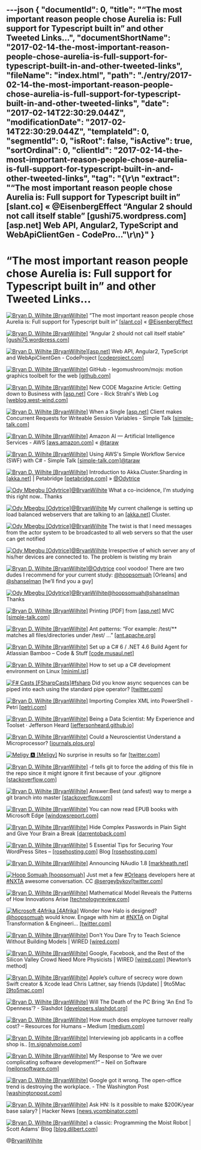 ---json
{
  "documentId": 0,
  "title": "“The most important reason people chose Aurelia is: Full support for Typescript built in” and other Tweeted Links…",
  "documentShortName": "2017-02-14-the-most-important-reason-people-chose-aurelia-is-full-support-for-typescript-built-in-and-other-tweeted-links",
  "fileName": "index.html",
  "path": "./entry/2017-02-14-the-most-important-reason-people-chose-aurelia-is-full-support-for-typescript-built-in-and-other-tweeted-links",
  "date": "2017-02-14T22:30:29.044Z",
  "modificationDate": "2017-02-14T22:30:29.044Z",
  "templateId": 0,
  "segmentId": 0,
  "isRoot": false,
  "isActive": true,
  "sortOrdinal": 0,
  "clientId": "2017-02-14-the-most-important-reason-people-chose-aurelia-is-full-support-for-typescript-built-in-and-other-tweeted-links",
  "tag": "{\r\n  \"extract\": \"“The most important reason people chose Aurelia is: Full support for Typescript built in” [slant.co] « @EisenbergEffect “Angular 2 should not call itself stable” [gushi75.wordpress.com][asp.net] Web API, Angular2, TypeScript and WebApiClientGen - CodePro...\"\r\n}"
}
---

# “The most important reason people chose Aurelia is: Full support for Typescript built in” and other Tweeted Links…

[<img alt="Bryan D. Wilhite [BryanWilhite]" src="https://songhay.blob.core.windows.net/shared-social-twitter/BryanWilhite.jpeg">](http://t.co/UNdqV0Z1zz "Bryan D. Wilhite [BryanWilhite]") “The most important reason people chose Aurelia is: Full support for Typescript built in” [[slant.co]](https://www.slant.co/versus/11378/37/~vue-js_vs_aurelia) « [@EisenbergEffect](http://twitter.com/EisenbergEffect)

[<img alt="Bryan D. Wilhite [BryanWilhite]" src="https://songhay.blob.core.windows.net/shared-social-twitter/BryanWilhite.jpeg">](http://t.co/UNdqV0Z1zz "Bryan D. Wilhite [BryanWilhite]") “Angular 2 should not call itself stable” [[gushi75.wordpress.com]](https://gushi75.wordpress.com/2017/01/12/angular-2-is-terrible/)

[<img alt="Bryan D. Wilhite [BryanWilhite]" src="https://songhay.blob.core.windows.net/shared-social-twitter/BryanWilhite.jpeg">](http://t.co/UNdqV0Z1zz "Bryan D. Wilhite [BryanWilhite]")[[asp.net]](http://ASP.NET) Web API, Angular2, TypeScript and WebApiClientGen - CodeProject [[codeproject.com]](https://www.codeproject.com/Articles/1165571/ASP-NET-Web-API-Angular-TypeScript-and-WebApiClie)

[<img alt="Bryan D. Wilhite [BryanWilhite]" src="https://songhay.blob.core.windows.net/shared-social-twitter/BryanWilhite.jpeg">](http://t.co/UNdqV0Z1zz "Bryan D. Wilhite [BryanWilhite]") GitHub - legomushroom/mojs: motion graphics toolbelt for the web [[github.com]](https://github.com/legomushroom/mojs)

[<img alt="Bryan D. Wilhite [BryanWilhite]" src="https://songhay.blob.core.windows.net/shared-social-twitter/BryanWilhite.jpeg">](http://t.co/UNdqV0Z1zz "Bryan D. Wilhite [BryanWilhite]") New CODE Magazine Article: Getting down to Business with [[asp.net]](http://ASP.NET) Core - Rick Strahl's Web Log [[weblog.west-wind.com]](https://weblog.west-wind.com/posts/2017/Jan/12/New-CODE-Magazine-Article-Getting-down-to-Business-with-ASPNET-Core)

[<img alt="Bryan D. Wilhite [BryanWilhite]" src="https://songhay.blob.core.windows.net/shared-social-twitter/BryanWilhite.jpeg">](http://t.co/UNdqV0Z1zz "Bryan D. Wilhite [BryanWilhite]") When a Single [[asp.net]](http://ASP.NET) Client makes Concurrent Requests for Writeable Session Variables - Simple Talk [[simple-talk.com]](https://www.simple-talk.com/dotnet/asp-net/single-asp-net-client-makes-concurrent-requests-writeable-session-variables/)

[<img alt="Bryan D. Wilhite [BryanWilhite]" src="https://songhay.blob.core.windows.net/shared-social-twitter/BryanWilhite.jpeg">](http://t.co/UNdqV0Z1zz "Bryan D. Wilhite [BryanWilhite]") Amazon AI — Artificial Intelligence Services - AWS [[aws.amazon.com]](https://aws.amazon.com/amazon-ai/) « [@taraw](http://twitter.com/taraw)

[<img alt="Bryan D. Wilhite [BryanWilhite]" src="https://songhay.blob.core.windows.net/shared-social-twitter/BryanWilhite.jpeg">](http://t.co/UNdqV0Z1zz "Bryan D. Wilhite [BryanWilhite]") Using AWS's Simple Workflow Service (SWF) with C# - Simple Talk [[simple-talk.com]](https://www.simple-talk.com/dotnet/c-programming/using-awss-simple-workflow-service-swf-c/)[@taraw](http://twitter.com/taraw)

[<img alt="Bryan D. Wilhite [BryanWilhite]" src="https://songhay.blob.core.windows.net/shared-social-twitter/BryanWilhite.jpeg">](http://t.co/UNdqV0Z1zz "Bryan D. Wilhite [BryanWilhite]") Introduction to Akka.Cluster.Sharding in [[akka.net]](http://Akka.NET) | Petabridge [[petabridge.com]](https://petabridge.com/blog/introduction-to-cluster-sharding-akkadotnet/) » [@Odytrice](http://twitter.com/Odytrice)

[<img alt="Ody Mbegbu [Odytrice]" src="https://songhay.blob.core.windows.net/shared-social-twitter/Odytrice.jpg">](https://t.co/8wuRpLOaxa "Ody Mbegbu [Odytrice]")[@BryanWilhite](http://twitter.com/BryanWilhite) What a co-incidence, I'm studying this right now.. Thanks

[<img alt="Ody Mbegbu [Odytrice]" src="https://songhay.blob.core.windows.net/shared-social-twitter/Odytrice.jpg">](https://t.co/8wuRpLOaxa "Ody Mbegbu [Odytrice]")[@BryanWilhite](http://twitter.com/BryanWilhite) My current challenge is setting up load balanced webservers that are talking to an [[akka.net]](http://Akka.Net) Cluster.

[<img alt="Ody Mbegbu [Odytrice]" src="https://songhay.blob.core.windows.net/shared-social-twitter/Odytrice.jpg">](https://t.co/8wuRpLOaxa "Ody Mbegbu [Odytrice]")[@BryanWilhite](http://twitter.com/BryanWilhite) The twist is that I need messages from the actor system to be broadcasted to all web servers so that the user can get notified

[<img alt="Ody Mbegbu [Odytrice]" src="https://songhay.blob.core.windows.net/shared-social-twitter/Odytrice.jpg">](https://t.co/8wuRpLOaxa "Ody Mbegbu [Odytrice]")[@BryanWilhite](http://twitter.com/BryanWilhite) Irrespective of which server any of his/her devices are connected to. The problem is twisting my brain

[<img alt="Bryan D. Wilhite [BryanWilhite]" src="https://songhay.blob.core.windows.net/shared-social-twitter/BryanWilhite.jpeg">](http://t.co/UNdqV0Z1zz "Bryan D. Wilhite [BryanWilhite]")[@Odytrice](http://twitter.com/Odytrice) cool voodoo! There are two dudes I recommend for your current study: [@hoopsomuah](http://twitter.com/hoopsomuah) [Orleans] and [@shanselman](http://twitter.com/shanselman) [he’ll find you a guy]

[<img alt="Ody Mbegbu [Odytrice]" src="https://songhay.blob.core.windows.net/shared-social-twitter/Odytrice.jpg">](https://t.co/8wuRpLOaxa "Ody Mbegbu [Odytrice]")[@BryanWilhite](http://twitter.com/BryanWilhite)[@hoopsomuah](http://twitter.com/hoopsomuah)[@shanselman](http://twitter.com/shanselman) Thanks

[<img alt="Bryan D. Wilhite [BryanWilhite]" src="https://songhay.blob.core.windows.net/shared-social-twitter/BryanWilhite.jpeg">](http://t.co/UNdqV0Z1zz "Bryan D. Wilhite [BryanWilhite]") Printing [PDF] from [[asp.net]](http://ASP.NET) MVC [[simple-talk.com]](https://www.simple-talk.com/dotnet/asp-net/printing-asp-net-mvc/)

[<img alt="Bryan D. Wilhite [BryanWilhite]" src="https://songhay.blob.core.windows.net/shared-social-twitter/BryanWilhite.jpeg">](http://t.co/UNdqV0Z1zz "Bryan D. Wilhite [BryanWilhite]") Ant patterns: “For example: /test/** matches all files/directories under /test/ …” [[ant.apache.org]](http://ant.apache.org/manual/dirtasks.html)

[<img alt="Bryan D. Wilhite [BryanWilhite]" src="https://songhay.blob.core.windows.net/shared-social-twitter/BryanWilhite.jpeg">](http://t.co/UNdqV0Z1zz "Bryan D. Wilhite [BryanWilhite]") Set up a C# 6 / .NET 4.6 Build Agent for Atlassian Bamboo – Code & Stuff [[code.musaul.net]](https://code.musaul.net/view/devops/set-up-a-cs6-dotnet-46-build-agent-for-atlassian-bamboo/)

[<img alt="Bryan D. Wilhite [BryanWilhite]" src="https://songhay.blob.core.windows.net/shared-social-twitter/BryanWilhite.jpeg">](http://t.co/UNdqV0Z1zz "Bryan D. Wilhite [BryanWilhite]") How to set up a C# development environment on Linux [[miniml.ist]](http://miniml.ist/dotnet/how-to-setup-a-csharp-dev-environment-on-linux/)

[<img alt="F# Casts [FSharpCasts]" src="https://songhay.blob.core.windows.net/shared-social-twitter/FSharpCasts.jpg">](https://t.co/ZD5h3W7N4F "F# Casts [FSharpCasts]")[#fsharp](http://twitter.com/search?q=%23fsharp) Did you know async sequences can be piped into each using the standard pipe operator? [[twitter.com]](https://twitter.com/FSharpCasts/status/830233992058302464/photo/1)

[<img alt="Bryan D. Wilhite [BryanWilhite]" src="https://songhay.blob.core.windows.net/shared-social-twitter/BryanWilhite.jpeg">](http://t.co/UNdqV0Z1zz "Bryan D. Wilhite [BryanWilhite]") Importing Complex XML into PowerShell - Petri [[petri.com]](https://www.petri.com/importing-complex-xml-powershell)

[<img alt="Bryan D. Wilhite [BryanWilhite]" src="https://songhay.blob.core.windows.net/shared-social-twitter/BryanWilhite.jpeg">](http://t.co/UNdqV0Z1zz "Bryan D. Wilhite [BryanWilhite]") Being a Data Scientist: My Experience and Toolset · Jefferson Heard [[jeffersonheard.github.io]](https://jeffersonheard.github.io/2017/01/being-a-data-scientist-my-experience-and-toolset/)

[<img alt="Bryan D. Wilhite [BryanWilhite]" src="https://songhay.blob.core.windows.net/shared-social-twitter/BryanWilhite.jpeg">](http://t.co/UNdqV0Z1zz "Bryan D. Wilhite [BryanWilhite]") Could a Neuroscientist Understand a Microprocessor? [[journals.plos.org]](http://journals.plos.org/ploscompbiol/article?id=10.1371/journal.pcbi.1005268)

[<img alt="Meligy 🅰️ [Meligy]" src="https://songhay.blob.core.windows.net/shared-social-twitter/Meligy.jpeg">](https://t.co/l318930X1B "Meligy 🅰️ [Meligy]") No surprise in results so far [[twitter.com]](https://twitter.com/gregwhitworth/status/829904441931214848)

[<img alt="Bryan D. Wilhite [BryanWilhite]" src="https://songhay.blob.core.windows.net/shared-social-twitter/BryanWilhite.jpeg">](http://t.co/UNdqV0Z1zz "Bryan D. Wilhite [BryanWilhite]") -f tells git to force the adding of this file in the repo since it might ignore it first because of your .gitignore [[stackoverflow.com]](http://stackoverflow.com/questions/3203228/git-ignore-exception)

[<img alt="Bryan D. Wilhite [BryanWilhite]" src="https://songhay.blob.core.windows.net/shared-social-twitter/BryanWilhite.jpeg">](http://t.co/UNdqV0Z1zz "Bryan D. Wilhite [BryanWilhite]") Answer:Best (and safest) way to merge a git branch into master [[stackoverflow.com]](http://stackoverflow.com/a/5602109/22944?stw=2)

[<img alt="Bryan D. Wilhite [BryanWilhite]" src="https://songhay.blob.core.windows.net/shared-social-twitter/BryanWilhite.jpeg">](http://t.co/UNdqV0Z1zz "Bryan D. Wilhite [BryanWilhite]") You can now read EPUB books with Microsoft Edge [[windowsreport.com]](http://windowsreport.com/epub-reader-microsoft-edge/)

[<img alt="Bryan D. Wilhite [BryanWilhite]" src="https://songhay.blob.core.windows.net/shared-social-twitter/BryanWilhite.jpeg">](http://t.co/UNdqV0Z1zz "Bryan D. Wilhite [BryanWilhite]") Hide Complex Passwords in Plain Sight and Give Your Brain a Break [[darrentoback.com]](https://www.darrentoback.com/hide-complex-passwords-in-plain-sight-and-give-your-brain-a-break)

[<img alt="Bryan D. Wilhite [BryanWilhite]" src="https://songhay.blob.core.windows.net/shared-social-twitter/BryanWilhite.jpeg">](http://t.co/UNdqV0Z1zz "Bryan D. Wilhite [BryanWilhite]") 5 Essential Tips for Securing Your WordPress Sites – [[rosehosting.com]](http://RoseHosting.com) Blog [[rosehosting.com]](https://www.rosehosting.com/blog/5-tips-for-securing-your-wordpress-sites/)

[<img alt="Bryan D. Wilhite [BryanWilhite]" src="https://songhay.blob.core.windows.net/shared-social-twitter/BryanWilhite.jpeg">](http://t.co/UNdqV0Z1zz "Bryan D. Wilhite [BryanWilhite]") Announcing NAudio 1.8 [[markheath.net]](http://markheath.net/post/announcing-naudio-1.8)

[<img alt="Hoop Somuah [hoopsomuah]" src="https://songhay.blob.core.windows.net/shared-social-twitter/hoopsomuah.jpeg">](http://t.co/aym5cRdtFm "Hoop Somuah [hoopsomuah]") Just met a few [#Orleans](http://twitter.com/search?q=%23Orleans) developers here at [#NXTA](http://twitter.com/search?q=%23NXTA) awesome conversation. CC [@sergeybykov](http://twitter.com/sergeybykov)[[twitter.com]](https://twitter.com/hoopsomuah/status/827513403086426112/photo/1)

[<img alt="Bryan D. Wilhite [BryanWilhite]" src="https://songhay.blob.core.windows.net/shared-social-twitter/BryanWilhite.jpeg">](http://t.co/UNdqV0Z1zz "Bryan D. Wilhite [BryanWilhite]") Mathematical Model Reveals the Patterns of How Innovations Arise [[technologyreview.com]](https://www.technologyreview.com/s/603366/mathematical-model-reveals-the-patterns-of-how-innovations-arise/)

[<img alt="Microsoft 4Afrika [4Afrika]" src="https://songhay.blob.core.windows.net/shared-social-twitter/4Afrika.jpeg">](http://t.co/tSxBmeFXC3 "Microsoft 4Afrika [4Afrika]") Wonder how Halo is designed? [@hoopsomuah](http://twitter.com/hoopsomuah) would know. Engage with him at [#NXTA](http://twitter.com/search?q=%23NXTA) on Digital Transformation & Engineeri… [[twitter.com]](https://twitter.com/i/web/status/821673496866603015)

[<img alt="Bryan D. Wilhite [BryanWilhite]" src="https://songhay.blob.core.windows.net/shared-social-twitter/BryanWilhite.jpeg">](http://t.co/UNdqV0Z1zz "Bryan D. Wilhite [BryanWilhite]") Don’t You Dare Try to Teach Science Without Building Models | WIRED [[wired.com]](https://www.wired.com/2017/01/dont-dare-try-teach-science-without-building-models/)

[<img alt="Bryan D. Wilhite [BryanWilhite]" src="https://songhay.blob.core.windows.net/shared-social-twitter/BryanWilhite.jpeg">](http://t.co/UNdqV0Z1zz "Bryan D. Wilhite [BryanWilhite]") Google, Facebook, and the Rest of the Silicon Valley Crowd Need More Physicists | WIRED [[wired.com]](https://www.wired.com/2017/01/move-coders-physicists-will-soon-rule-silicon-valley/) [Newton’s method]

[<img alt="Bryan D. Wilhite [BryanWilhite]" src="https://songhay.blob.core.windows.net/shared-social-twitter/BryanWilhite.jpeg">](http://t.co/UNdqV0Z1zz "Bryan D. Wilhite [BryanWilhite]") Apple’s culture of secrecy wore down Swift creator & Xcode lead Chris Lattner, say friends [Update] | 9to5Mac [[9to5mac.com]](https://9to5mac.com/2017/01/13/why-chris-lattner-left-apple/)

[<img alt="Bryan D. Wilhite [BryanWilhite]" src="https://songhay.blob.core.windows.net/shared-social-twitter/BryanWilhite.jpeg">](http://t.co/UNdqV0Z1zz "Bryan D. Wilhite [BryanWilhite]") Will The Death of the PC Bring 'An End To Openness'? - Slashdot [[developers.slashdot.org]](https://developers.slashdot.org/story/17/01/14/0322200/will-the-death-of-the-pc-bring-an-end-to-openness?utm_source=feedly1.0mainlinkanon&utm_medium=feed)

[<img alt="Bryan D. Wilhite [BryanWilhite]" src="https://songhay.blob.core.windows.net/shared-social-twitter/BryanWilhite.jpeg">](http://t.co/UNdqV0Z1zz "Bryan D. Wilhite [BryanWilhite]") How much does employee turnover really cost? – Resources for Humans – Medium [[medium.com]](https://medium.com/latticehq/how-much-does-employee-turnover-really-cost-d61df5eed151#.tvvipzkx5)

[<img alt="Bryan D. Wilhite [BryanWilhite]" src="https://songhay.blob.core.windows.net/shared-social-twitter/BryanWilhite.jpeg">](http://t.co/UNdqV0Z1zz "Bryan D. Wilhite [BryanWilhite]") Interviewing job applicants in a coffee shop is.. [[m.signalvnoise.com]](https://m.signalvnoise.com/interviewing-job-applicants-in-a-coffee-shop-is-fucking-barbaric-stop-it-stop-it-9d80adc1e45c#.21k9hfi2y)

[<img alt="Bryan D. Wilhite [BryanWilhite]" src="https://songhay.blob.core.windows.net/shared-social-twitter/BryanWilhite.jpeg">](http://t.co/UNdqV0Z1zz "Bryan D. Wilhite [BryanWilhite]") My Response to “Are we over complicating software development?” – Neil on Software [[neilonsoftware.com]](https://neilonsoftware.com/2017/01/18/my-response-to-are-we-over-complicating-software-development/)

[<img alt="Bryan D. Wilhite [BryanWilhite]" src="https://songhay.blob.core.windows.net/shared-social-twitter/BryanWilhite.jpeg">](http://t.co/UNdqV0Z1zz "Bryan D. Wilhite [BryanWilhite]") Google got it wrong. The open-office trend is destroying the workplace. - The Washington Post [[washingtonpost.com]](https://www.washingtonpost.com/posteverything/wp/2014/12/30/google-got-it-wrong-the-open-office-trend-is-destroying-the-workplace/?utm_term=.045aa40c383c)

[<img alt="Bryan D. Wilhite [BryanWilhite]" src="https://songhay.blob.core.windows.net/shared-social-twitter/BryanWilhite.jpeg">](http://t.co/UNdqV0Z1zz "Bryan D. Wilhite [BryanWilhite]") Ask HN: Is it possible to make $200K/year base salary? | Hacker News [[news.ycombinator.com]](https://news.ycombinator.com/item?id=13407214)

[<img alt="Bryan D. Wilhite [BryanWilhite]" src="https://songhay.blob.core.windows.net/shared-social-twitter/BryanWilhite.jpeg">](http://t.co/UNdqV0Z1zz "Bryan D. Wilhite [BryanWilhite]") a classic: Programming the Moist Robot | Scott Adams' Blog [[blog.dilbert.com]](http://blog.dilbert.com/post/102627971721/programming-the-moist-robot)

@[BryanWilhite](https://twitter.com/BryanWilhite)
